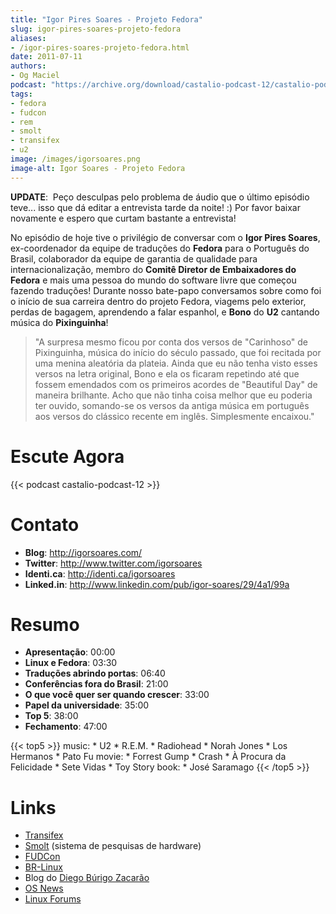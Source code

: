```yaml
---
title: "Igor Pires Soares - Projeto Fedora"
slug: igor-pires-soares-projeto-fedora
aliases:
- /igor-pires-soares-projeto-fedora.html
date: 2011-07-11
authors:
- Og Maciel
podcast: "https://archive.org/download/castalio-podcast-12/castalio-podcast-12.mp3"
tags:
- fedora
- fudcon
- rem
- smolt
- transifex
- u2
image: /images/igorsoares.png
image-alt: Igor Soares - Projeto Fedora
---
```


**UPDATE**:  Peço desculpas pelo problema de áudio que o último episódio
teve\... isso que dá editar a entrevista tarde da noite! :) Por favor
baixar novamente e espero que curtam bastante a entrevista!

No episódio de hoje tive o privilégio de conversar com o **Igor Pires
Soares**, ex-coordenador da equipe de traduções do **Fedora** para o
Português do Brasil, colaborador da equipe de garantia de qualidade para
internacionalização, membro do **Comitê Diretor de Embaixadores do
Fedora** e mais uma pessoa do mundo do software livre que começou
fazendo traduções! Durante nosso bate-papo conversamos sobre como foi o
início de sua carreira dentro do projeto Fedora, viagems pelo exterior,
perdas de bagagem, aprendendo a falar espanhol, e **Bono** do **U2**
cantando música do **Pixinguinha**!

> \"A surpresa mesmo ficou por conta dos versos de "Carinhoso" de
> Pixinguinha, música do início do século passado, que foi recitada por
> uma menina aleatória da plateia. Ainda que eu não tenha visto esses
> versos na letra original, Bono e ela os ficaram repetindo até que
> fossem emendados com os primeiros acordes de "Beautiful Day" de
> maneira brilhante. Acho que não tinha coisa melhor que eu poderia ter
> ouvido, somando-se os versos da antiga música em português aos versos
> do clássico recente em inglês. Simplesmente encaixou.\"

<div class="clearfix"></div>

# Escute Agora

{{< podcast castalio-podcast-12 >}}

# Contato

- **Blog**: <http://igorsoares.com/>
- **Twitter**: <http://www.twitter.com/igorsoares>
- **Identi.ca**: <http://identi.ca/igorsoares>
- **Linked.in**: <http://www.linkedin.com/pub/igor-soares/29/4a1/99a>

# Resumo

- **Apresentação**: 00:00
- **Linux e Fedora**: 03:30
- **Traduções abrindo portas**: 06:40
- **Conferências fora do Brasil**: 21:00
- **O que você quer ser quando crescer**: 33:00
- **Papel da universidade**: 35:00
- **Top 5**: 38:00
- **Fechamento**: 47:00

{{< top5 >}}
music:
    * U2
    * R.E.M.
    * Radiohead
    * Norah Jones
    * Los Hermanos
    * Pato Fu
movie:
    * Forrest Gump
    * Crash
    * À Procura da Felicidade
    * Sete Vidas
    * Toy Story
book:
    * José Saramago
{{< /top5 >}}

# Links

- [Transifex](http://transifex.net)
- [Smolt](https://secure.wikimedia.org/wikipedia/en/wiki/Smolt_(Linux))
  (sistema de pesquisas de hardware)
- [FUDCon](http://fedoraproject.org/wiki/FUDCon)
- [BR-Linux](http://br-linux.org/)
- Blog do [Diego Búrigo Zacarão](http://diegobz.net/)
- [OS News](http://www.osnews.com/)
- [Linux Forums](http://www.linuxforums.org/)
